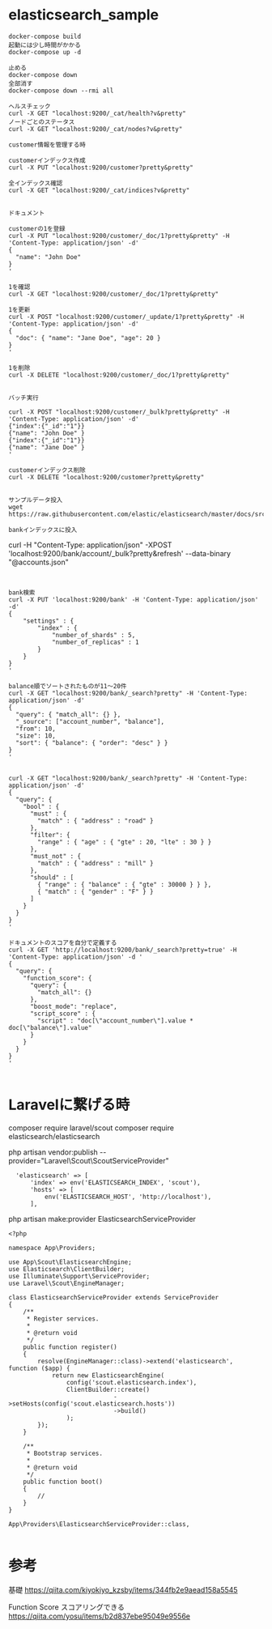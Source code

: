 # elasticsearch_sample



```
docker-compose build
起動には少し時間がかかる
docker-compose up -d

止める
docker-compose down
全部消す
docker-compose down --rmi all
```



```
ヘルスチェック
curl -X GET "localhost:9200/_cat/health?v&pretty"
ノードごとのステータス
curl -X GET "localhost:9200/_cat/nodes?v&pretty"

customer情報を管理する時

customerインデックス作成
curl -X PUT "localhost:9200/customer?pretty&pretty"

全インデックス確認
curl -X GET "localhost:9200/_cat/indices?v&pretty"


ドキュメント

customerの1を登録
curl -X PUT "localhost:9200/customer/_doc/1?pretty&pretty" -H 'Content-Type: application/json' -d'
{
  "name": "John Doe"
}
'

1を確認
curl -X GET "localhost:9200/customer/_doc/1?pretty&pretty"

1を更新
curl -X POST "localhost:9200/customer/_update/1?pretty&pretty" -H 'Content-Type: application/json' -d'
{
  "doc": { "name": "Jane Doe", "age": 20 }
}
'

1を削除
curl -X DELETE "localhost:9200/customer/_doc/1?pretty&pretty"


バッチ実行

curl -X POST "localhost:9200/customer/_bulk?pretty&pretty" -H 'Content-Type: application/json' -d'
{"index":{"_id":"1"}}
{"name": "John Doe" }
{"index":{"_id":"1"}}
{"name": "Jane Doe" }
'

customerインデックス削除
curl -X DELETE "localhost:9200/customer?pretty&pretty"


サンプルデータ投入
wget https://raw.githubusercontent.com/elastic/elasticsearch/master/docs/src/test/resources/accounts.json

bankインデックスに投入

```
curl -H "Content-Type: application/json" -XPOST 'localhost:9200/bank/account/_bulk?pretty&refresh' --data-binary "@accounts.json"
```


bank検索
curl -X PUT 'localhost:9200/bank' -H 'Content-Type: application/json' -d'
{
    "settings" : {
        "index" : {
            "number_of_shards" : 5,
            "number_of_replicas" : 1
        }
    }
}
'

balance順でソートされたものが11〜20件
curl -X GET "localhost:9200/bank/_search?pretty" -H 'Content-Type: application/json' -d'
{
  "query": { "match_all": {} },
  "_source": ["account_number", "balance"],
  "from": 10,
  "size": 10,
  "sort": { "balance": { "order": "desc" } }
}
'


curl -X GET "localhost:9200/bank/_search?pretty" -H 'Content-Type: application/json' -d'
{
  "query": {
    "bool" : {
      "must" : {
        "match" : { "address" : "road" }
      },
      "filter": {
        "range" : { "age" : { "gte" : 20, "lte" : 30 } }
      },
      "must_not" : {
        "match" : { "address" : "mill" }
      },
      "should" : [
        { "range" : { "balance" : { "gte" : 30000 } } },
        { "match" : { "gender" : "F" } }
      ]
    }
  }
}
'

```




```
ドキュメントのスコアを自分で定義する
curl -X GET 'http://localhost:9200/bank/_search?pretty=true' -H 'Content-Type: application/json' -d '
{
  "query": {
    "function_score": {
      "query": {
        "match_all": {}
      },
      "boost_mode": "replace",
      "script_score" : {
        "script" : "doc[\"account_number\"].value * doc[\"balance\"].value"
      }
    }
  }
}
'


```



# Laravelに繋げる時

composer require laravel/scout
composer require elasticsearch/elasticsearch

php artisan vendor:publish --provider="Laravel\Scout\ScoutServiceProvider"


```:config/scout.php
  'elasticsearch' => [
      'index' => env('ELASTICSEARCH_INDEX', 'scout'),
      'hosts' => [
          env('ELASTICSEARCH_HOST', 'http://localhost'),
      ],
```


php artisan make:provider ElasticsearchServiceProvider


```
<?php

namespace App\Providers;

use App\Scout\ElasticsearchEngine;
use Elasticsearch\ClientBuilder;
use Illuminate\Support\ServiceProvider;
use Laravel\Scout\EngineManager;

class ElasticsearchServiceProvider extends ServiceProvider
{
    /**
     * Register services.
     *
     * @return void
     */
    public function register()
    {
        resolve(EngineManager::class)->extend('elasticsearch', function ($app) {
            return new ElasticsearchEngine(
                config('scout.elasticsearch.index'),
                ClientBuilder::create()
                             ->setHosts(config('scout.elasticsearch.hosts'))
                             ->build()
                );
        });
    }

    /**
     * Bootstrap services.
     *
     * @return void
     */
    public function boot()
    {
        //
    }
}

```


```:config/app.php
App\Providers\ElasticsearchServiceProvider::class,
```


```:app/Scout/ElasticSearchEngine.php

```


# 参考

基礎
https://qiita.com/kiyokiyo_kzsby/items/344fb2e9aead158a5545

Function Score
スコアリングできる
https://qiita.com/yosu/items/b2d837ebe95049e9556e

